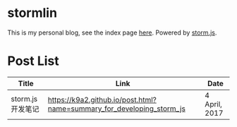# stormlin

This is my personal blog, see the index page [here](https://k9a2.github.io/). Powered by [storm.js](https://github.com/K9A2/storm.js).

# Post List

|Title|Link|Date|
|-----|----|----|
|storm.js 开发笔记|https://k9a2.github.io/post.html?name=summary_for_developing_storm_js|4 April, 2017|
